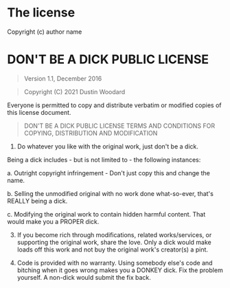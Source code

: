 # The license

Copyright (c) author name <author email>

# DON'T BE A DICK PUBLIC LICENSE

> Version 1.1, December 2016

> Copyright (C) 2021 Dustin Woodard

Everyone is permitted to copy and distribute verbatim or modified
copies of this license document.

> DON'T BE A DICK PUBLIC LICENSE
> TERMS AND CONDITIONS FOR COPYING, DISTRIBUTION AND MODIFICATION

1. Do whatever you like with the original work, just don't be a dick.

Being a dick includes - but is not limited to - the following instances:

  a. Outright copyright infringement - Don't just copy this and change the name.
  
  b. Selling the unmodified original with no work done what-so-ever, that's REALLY being a dick.
  
  c. Modifying the original work to contain hidden harmful content. That would make you a PROPER dick.

3. If you become rich through modifications, related works/services, or supporting the original work,
   share the love. Only a dick would make loads off this work and not buy the original work's
   creator(s) a pint.

4. Code is provided with no warranty. Using somebody else's code and bitching when it goes wrong makes
   you a DONKEY dick. Fix the problem yourself. A non-dick would submit the fix back.
